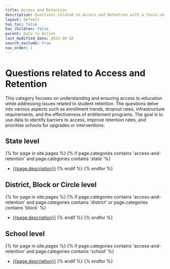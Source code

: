 ```yaml
---
title: Access and Retention
description: Questions related to Access and Retention with a focus on understanding and ensuring access to education while addressing issues related to student retention.
layout: default
has_toc: false
has_children: false
parent: Data to Action
last_modified_date: 2023-10-18
search_exclude: true
nav_order: 1
---
```

# Questions related to Access and Retention
This category focuses on understanding and ensuring access to education while addressing issues related to student retention. The questions delve into various aspects such as enrollment trends, dropout rates, infrastructure requirements, and the effectiveness of entitlement programs. The goal is to use data to identify barriers to access, improve retention rates, and prioritize schools for upgrades or interventions.

## State level
{% for page in site.pages %}
  {% if page.categories contains 'access-and-retention' and page.categories contains 'state' %}
  -  [{{page.description}}]({{site.url}}{{page.url}})
  {% endif %}
{% endfor %}

## District, Block or Circle level
{% for page in site.pages %}
  {% if page.categories contains 'access-and-retention' and page.categories contains 'district' or page.categories contains 'block' %}
  -  [{{page.description}}]({{site.url}}{{page.url}})
  {% endif %}
{% endfor %}

## School level
{% for page in site.pages %}
  {% if page.categories contains 'access-and-retention' and page.categories contains 'school' %}
  -  [{{page.description}}]({{site.url}}{{page.url}})
  {% endif %}
{% endfor %}